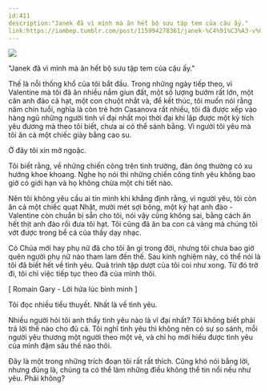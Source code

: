 ```yaml
---
id:411
description:"Janek đã vì mình mà ăn hết bộ sưu tập tem của cậu ấy."
link:https://iambep.tumblr.com/post/115994278361/janek-%C4%91%C3%A3-v%C3%AC-m%C3%ACnh-m%C3%A0-%C4%83n-h%E1%BA%BFt-b%E1%BB%99-s%C6%B0u-t%E1%BA%ADp-tem-c%E1%BB%A7a-c%E1%BA%ADu
---
```


![](https://64.media.tumblr.com/8e8364654945186dc99adf31fd9add12/tumblr_nmkkqavjHc1u3a9rjo1_500.gifv)

"Janek đã vì mình mà ăn hết bộ sưu tập tem của cậu ấy."

Thế là nỗi thống khổ của tôi bắt đầu. Trong những ngày tiếp theo, vì Valentine
mà tôi đã ăn nhiều nắm giun đất, một số lượng bướm rất lớn, một cân anh
đào cả hạt, một con chuột nhắt và, để kết thúc, tôi muốn nói rằng năm chín
tuổi, nghĩa là còn trẻ hơn Casanova rất nhiều, tôi đã được xếp vào hàng
ngũ những người tình vĩ đại nhất mọi thời đại khi lập được một kỳ tích yêu
đương mà theo tôi biết, chưa ai có thể sánh bằng. Vì người tôi yêu mà tôi
ăn cả một chiếc giày bằng cao su.

Ở đây tôi xin mở ngoặc.

Tôi biết rằng, về những chiến công trên tình trường, đàn ông thường có xu
hướng khoe khoang. Nghe họ nói thì những chiến công tình yêu không bao giờ
có giới hạn và họ không chừa một chi tiết nào.

Nên tôi không yêu cầu ai tin mình khi khẳng định rằng, vì người yêu, tôi
còn ăn cả một chiếc quạt Nhật, mười mét sợi bông, một ký hạt anh đào - Valentine
còn chuẩn bị sẵn cho tôi, nói vậy cũng không sai, bằng cách ăn hết thịt
anh đào rồi đưa tôi hạt. Tôi cũng đã ăn ba con cá vàng mà chúng tôi vớt
được trong bể cá của thầy dạy nhạc.

Có Chúa mới hay phụ nữ đã cho tôi ăn gì trong đời, nhưng tôi chưa bao giờ
quên người phụ nữ nào tham lam đến thế. Sau kinh nghiệm này, có thể nói
là tôi đã biết hết về tình yêu. Quá trình tập dượt của tôi coi như xong.
Từ đó trở đi, tôi chỉ việc tiếp tục theo đà của mình thôi.

[ Romain Gary - Lời hứa lúc bình minh ]

Tôi đọc nhiều tiểu thuyết. Nhất là về tình yêu.

Nhiều người hỏi tôi anh thấy tình yêu nào là vĩ đại nhất? Tôi không biết
phải trả lời thế nào cho đủ cả. Tôi nghĩ tình yêu thì không nên có sự so
sánh, mỗi người yêu thương một người theo một vẻ, và chỉ họ mới hiểu được
tình yêu của mình đậm sâu thế nào thôi.

Đây là một trong những trích đoạn tôi rất rất thích. Cũng khó nói bằng lời,
nhưng đúng là, chúng ta có thể làm những điều không thể tin nổi nếu như
yêu. Phải không?
